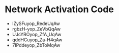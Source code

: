 # Network Activation Code
* lZySFuyop_RedeUqAw
* rgbzH-yop_ZeVbQqAw
* UJcYROyop_ZfA_UqAw
* qddHCuyop_Za-H4qAw
* 7IPddeyop_ZbToMqAw